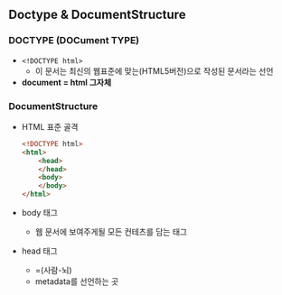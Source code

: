 ## Doctype & DocumentStructure
### DOCTYPE (DOCument TYPE)
- ```<!DOCTYPE html> ```
    - 이 문서는 최신의 웹표준에 맞는(HTML5버전)으로 작성된 문서라는 선언
- **document = html 그자체**
### DocumentStructure
- HTML 표준 골격
    ```HTML
    <!DOCTYPE html>
    <html>
        <head> 
        </head>
        <body>
        </body>
    </html>
    ```

- body 태그
    - 웹 문서에 보여주게될 모든 컨테츠를 담는 태그
- head 태그
    - =(사람-뇌) 
    - metadata를 선언하는 곳
